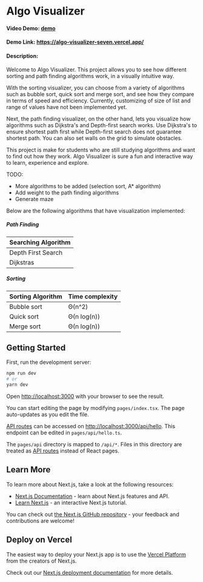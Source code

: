 # Algo Visualizer
#### Video Demo:  [demo](https://www.youtube.com/watch?v=GgZ-NntpUIU)

#### Demo Link: https://algo-visualizer-seven.vercel.app/
#### Description:
Welcome to Algo Visualizer. This project allows you to see how different sorting and path finding algorithms work, in a visually intuitive way.

With the sorting visualizer, you can choose from a variety of algorithms such as bubble sort, quick sort and merge sort, and see how they compare in terms of speed and efficiency. Currently, customizing of size of list and range of values have not been implemented yet.

Next, the path finding visualizer, on the other hand, lets you visualize how algorithms such as Dijkstra's and Depth-first search works. Use Dijkstra's to ensure shortest path first while Depth-first search does not guarantee shortest path. You can also set walls on the grid to simulate obstacles.

This project is make for students who are still studying algorithms and want to find out how they work. Algo Visualizer is sure a fun and interactive way to learn, experience and explore.

TODO:
- More algorithms to be added (selection sort, A* algorithm)
- Add weight to the path finding algorithms
- Generate maze


Below are the following algorithms that have visualization implemented:
##### Path Finding
| Searching Algorithm | 
|-------------------  |
| Depth First Search  | 
| Dijkstras           | 

##### Sorting
| Sorting Algorithm | Time complexity |
|-------------------|-----------------|
| Bubble sort       | Θ(n^2)          |
| Quick sort        | Θ(n log(n))     |
| Merge sort        | Θ(n log(n))     |





## Getting Started

First, run the development server:

```bash
npm run dev
# or
yarn dev
```

Open [http://localhost:3000](http://localhost:3000) with your browser to see the result.

You can start editing the page by modifying `pages/index.tsx`. The page auto-updates as you edit the file.

[API routes](https://nextjs.org/docs/api-routes/introduction) can be accessed on [http://localhost:3000/api/hello](http://localhost:3000/api/hello). This endpoint can be edited in `pages/api/hello.ts`.

The `pages/api` directory is mapped to `/api/*`. Files in this directory are treated as [API routes](https://nextjs.org/docs/api-routes/introduction) instead of React pages.

## Learn More

To learn more about Next.js, take a look at the following resources:

- [Next.js Documentation](https://nextjs.org/docs) - learn about Next.js features and API.
- [Learn Next.js](https://nextjs.org/learn) - an interactive Next.js tutorial.

You can check out [the Next.js GitHub repository](https://github.com/vercel/next.js/) - your feedback and contributions are welcome!

## Deploy on Vercel

The easiest way to deploy your Next.js app is to use the [Vercel Platform](https://vercel.com/new?utm_medium=default-template&filter=next.js&utm_source=create-next-app&utm_campaign=create-next-app-readme) from the creators of Next.js.

Check out our [Next.js deployment documentation](https://nextjs.org/docs/deployment) for more details.
